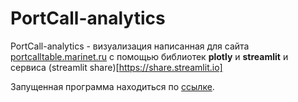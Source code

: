 # PortCall-analytics

PortCall-analytics - визуализация написанная для сайта [portcalltable.marinet.ru](https://portcalltable.marinet.ru/index.php) c помощью библиотек **plotly** и **streamlit** и сервиса (streamlit share)[https://share.streamlit.io]

Запущенная программа находиться по [ссылке](https://lazysofi-portcall-analytics-visual-lhtgnj.streamlitapp.com/).
